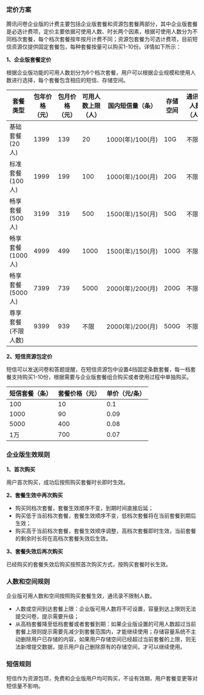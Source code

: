 ### 定价方案
腾讯问卷企业版的计费主要包括企业版套餐和资源包套餐两部分，其中企业版套餐是必选计费项，定价主要依据可使用人数、时长两个因素，根据可使用人数分为不同档次套餐，每个档次套餐按年按月计费不同；资源包套餐为可选计费项，目前短信资源仅提供固定套餐包，每种套餐按量可以购买1-10份。详情如下所示：

**1、企业版套餐定价**

根据企业版功能的可用人数划分为6个档次套餐，用户可以根据企业规模和使用人数进行选择，每个套餐包含相应的短信、存储空间。

|套餐类型|包年价格（元）|包月价格（元）|可用人数上限（人）|国内短信量（条）|存储空间|通讯录人数（人）|
|---------|---------|---------|---------|---------|---------|---------|
|基础套餐(20人)|1399|139|20|1000(年)/100(月)|10G|不限|
|标准套餐(100人)|1999|199|100|1000(年)/100(月)|20G|不限|
|畅享套餐(500人)|3199|319|500|1500(年)/150(月)|50G|不限|
|畅享套餐(1000人)|4999|499|1000|1500(年)/150(月)|100G|不限|
|畅享套餐(5000人)|7399|739|5000|2000(年)/200(月)|200G|不限|
|尊享套餐(不限人数)|9399|939|不限|2000(年)/200(月)|500G|不限|

**2、短信资源包定价**

短信可以发送问卷和答题提醒，在短信资源包中设置4挡固定条数套餐，每一档套餐支持购买1-10份，根据需要与企业版套餐组合购买或者使用过程中单独购买。

|短信套餐（条）|	套餐价格（元）|	单价（元/条）|
|---------|---------|---------|
|100|10|0.1|
1000|90|0.09|
|5000|400|0.08|
|1万|700|0.07|

### 企业版生效规则

**1、首次购买**

用户首次购买，成功后按照购买套餐时长即时生效。

**2、套餐生效中再次购买**

- 购买同档次套餐，套餐生效顺序不变，到期时间直接后延；
- 购买低于当前档次套餐，套餐生效顺序不变，低档次套餐将在当前套餐到期后生效；
- 购买高于当前档次套餐，套餐生效顺序调整，高档次套餐即时生效，当前套餐的剩余时长将在高档次套餐失效后生效。

**3、套餐失效后再次购买**

已经购买的套餐失效后购买按照首次购买方式，按购买套餐时长生效。

### 人数和空间规则

企业版可用人数和空间按照购买套餐生效，通讯录不限制人数。

- 人数或空间到达套餐上限：企业版可用人数将不可设置，容量到达上限则无法提交问卷，提示需要升级；
- 从高档套餐降至低档套餐或者套餐到期：如果企业版设置的可用人数超过当前套餐上限则提示需要先减少到套餐范围内，才能继续使用；存储容量系统不主动删除用户已存储的内容，如果用户存储空间已经超过当前套餐的上限，则无法新增提交数据，提示用户自己删除原有的存储空间，才可以继续使用。

### 短信规则

短信作为资源包项，免费和企业版用户均可购买，不设有效期，用户套餐变更等对短信量不影响。
